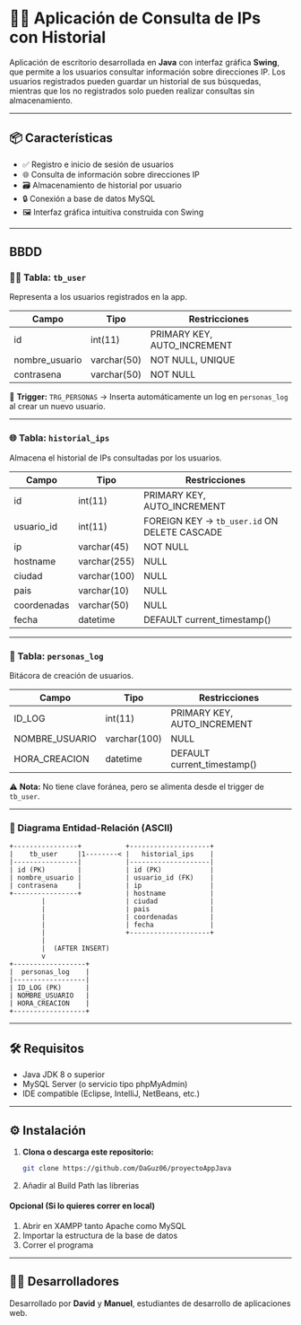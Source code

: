 # 🕵️‍♂️ Aplicación de Consulta de IPs con Historial

Aplicación de escritorio desarrollada en **Java** con interfaz gráfica **Swing**, que permite a los usuarios consultar información sobre direcciones IP. Los usuarios registrados pueden guardar un historial de sus búsquedas, mientras que los no registrados solo pueden realizar consultas sin almacenamiento.

---

## 📦 Características

- ✅ Registro e inicio de sesión de usuarios
- 🌐 Consulta de información sobre direcciones IP
- 🗃️ Almacenamiento de historial por usuario
- 🔒 Conexión a base de datos MySQL
- 🖼️ Interfaz gráfica intuitiva construida con Swing

---

## BBDD
### 🧍‍♂️ Tabla: `tb_user`

Representa a los usuarios registrados en la app.

| Campo           | Tipo         | Restricciones                     |
|----------------|--------------|----------------------------------|
| id             | int(11)      | PRIMARY KEY, AUTO_INCREMENT      |
| nombre_usuario | varchar(50)  | NOT NULL, UNIQUE                 |
| contrasena     | varchar(50)  | NOT NULL                         |

🔸 **Trigger:** `TRG_PERSONAS` → Inserta automáticamente un log en `personas_log` al crear un nuevo usuario.

---

### 🌐 Tabla: `historial_ips`

Almacena el historial de IPs consultadas por los usuarios.

| Campo        | Tipo         | Restricciones                                |
|-------------|--------------|---------------------------------------------|
| id          | int(11)      | PRIMARY KEY, AUTO_INCREMENT                  |
| usuario_id  | int(11)      | FOREIGN KEY → `tb_user.id` ON DELETE CASCADE |
| ip          | varchar(45)  | NOT NULL                                     |
| hostname    | varchar(255) | NULL                                         |
| ciudad      | varchar(100) | NULL                                         |
| pais        | varchar(10)  | NULL                                         |
| coordenadas | varchar(50)  | NULL                                         |
| fecha       | datetime     | DEFAULT current_timestamp()                 |

---

### 🧾 Tabla: `personas_log`

Bitácora de creación de usuarios.

| Campo           | Tipo         | Restricciones                     |
|----------------|--------------|----------------------------------|
| ID_LOG         | int(11)      | PRIMARY KEY, AUTO_INCREMENT      |
| NOMBRE_USUARIO | varchar(100) | NULL                             |
| HORA_CREACION  | datetime     | DEFAULT current_timestamp()      |

⚠️ **Nota:** No tiene clave foránea, pero se alimenta desde el trigger de `tb_user`.

---

### 🔗 Diagrama Entidad-Relación (ASCII)

```
+----------------+           +--------------------+
|    tb_user     |1--------< |   historial_ips    |
|----------------|           |--------------------|
| id (PK)        |           | id (PK)            |
| nombre_usuario |           | usuario_id (FK)    |
| contrasena     |           | ip                 |
+----------------+           | hostname           |
        |                    | ciudad             |
        |                    | pais               |
        |                    | coordenadas        |
        |                    | fecha              |
        |                    +--------------------+
        |
        |  (AFTER INSERT)
        v
+------------------+
|  personas_log    |
|------------------|
| ID_LOG (PK)      |
| NOMBRE_USUARIO   |
| HORA_CREACION    |
+------------------+
```

---

## 🛠️ Requisitos

- Java JDK 8 o superior
- MySQL Server (o servicio tipo phpMyAdmin)
- IDE compatible (Eclipse, IntelliJ, NetBeans, etc.)

---

## ⚙️ Instalación

1. **Clona o descarga este repositorio:**

   ```bash
   git clone https://github.com/DaGuz06/proyectoAppJava
   ```

2. Añadir al Build Path las librerias
#### Opcional (Si lo quieres correr en local)
1. Abrir en XAMPP tanto Apache como MySQL
2. Importar la estructura de la base de datos
3. Correr el programa
---

## 🧑‍💻 Desarrolladores

Desarrollado por **David** y **Manuel**, estudiantes de desarrollo de aplicaciones web.
